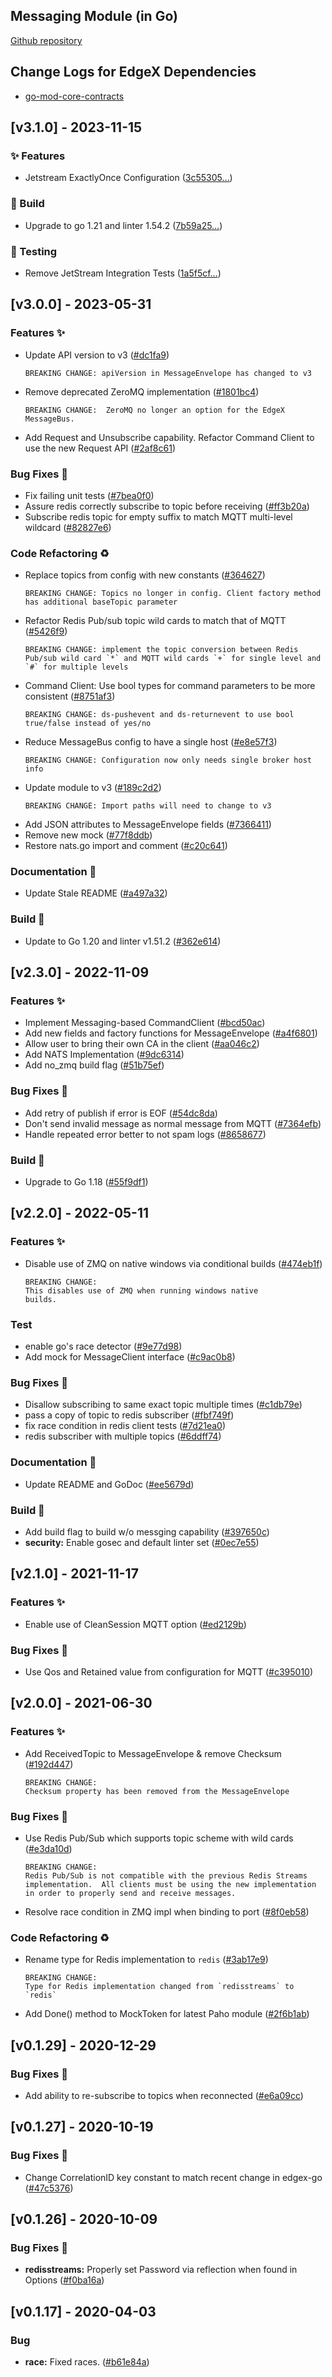 
<a name="Messaging Go Mod Changelog"></a>
## Messaging Module (in Go)
[Github repository](https://github.com/agile-edgex/go-mod-messaging)

## Change Logs for EdgeX Dependencies

- [go-mod-core-contracts](https://github.com/agile-edgex/go-mod-core-contracts/blob/main/CHANGELOG.md)

## [v3.1.0] - 2023-11-15

### ✨  Features

- Jetstream ExactlyOnce Configuration ([3c55305…](https://github.com/agile-edgex/go-mod-messaging/commit/3c55305cfd05bef29fbb93d4e3d90757e4d22020))

### 👷 Build

- Upgrade to go 1.21 and linter 1.54.2 ([7b59a25…](https://github.com/agile-edgex/go-mod-messaging/commit/7b59a25c1822550825b9974141cd735907edc1f3))

### 🧪 Testing

- Remove JetStream Integration Tests ([1a5f5cf…](https://github.com/agile-edgex/go-mod-messaging/commit/1a5f5cf7ee1694f85f5961da7ec7b42515e04c2b))

## [v3.0.0] - 2023-05-31

### Features ✨
- Update API version to v3 ([#dc1fa9](https://github.com/agile-edgex/go-mod-messaging/commit/dc1fa98dd5cff36050f0a22e2fc1163a68747014))
  ```text
  BREAKING CHANGE: apiVersion in MessageEnvelope has changed to v3
  ```
- Remove deprecated ZeroMQ implementation ([#1801bc4](https://github.com/agile-edgex/go-mod-messaging/commits/1801bc4))
  ```text
  BREAKING CHANGE:  ZeroMQ no longer an option for the EdgeX MessageBus.
  ```
- Add Request and Unsubscribe capability. Refactor Command Client to use the new Request API ([#2af8c61](https://github.com/agile-edgex/go-mod-messaging/commit/2af8c61d0e656fe444bc90452b65213b17b562fd))

### Bug Fixes 🐛

- Fix failing unit tests ([#7bea0f0](https://github.com/agile-edgex/go-mod-messaging/commits/7bea0f0))
- Assure redis correctly subscribe to topic before receiving ([#ff3b20a](https://github.com/agile-edgex/go-mod-messaging/commits/ff3b20a))
- Subscribe redis topic for empty suffix to match MQTT multi-level wildcard ([#82827e6](https://github.com/agile-edgex/go-mod-messaging/commits/82827e6))

### Code Refactoring ♻

- Replace topics from config with new constants ([#364627](https://github.com/agile-edgex/go-mod-messaging/commit/3646279d0d8422a850dd5d44cc6aff0ea4631ac0))
  ```text
  BREAKING CHANGE: Topics no longer in config. Client factory method has additional baseTopic parameter 
  ```
- Refactor Redis Pub/sub topic wild cards to match that of MQTT ([#5426f9](https://github.com/agile-edgex/go-mod-messaging/commit/5426f937f3aee4cda3bcc0daa344856af0d8fc62))
  ```text
  BREAKING CHANGE: implement the topic conversion between Redis Pub/sub wild card `*` and MQTT wild cards `+` for single level and `#` for multiple levels
  ```
- Command Client: Use bool types for command parameters to be more consistent ([#8751af3](https://github.com/agile-edgex/go-mod-messaging/commit/8751af38578a3e010e883831076946c588ab1e84))
  ```text
  BREAKING CHANGE: ds-pushevent and ds-returnevent to use bool true/false instead of yes/no
  ```
- Reduce MessageBus config to have a single host ([#e8e57f3](https://github.com/agile-edgex/go-mod-messaging/commit/e8e57f3b0af30f535f07ddfc2349a27bb1632bae))
  ```text
  BREAKING CHANGE: Configuration now only needs single broker host info
  ```
- Update module to v3 ([#189c2d2](https://github.com/agile-edgex/go-mod-messaging/commit/189c2d28ed056c67dc7662a8657f6f9aa31afc7f))
  ```text
  BREAKING CHANGE: Import paths will need to change to v3
  ```
- Add JSON attributes to MessageEnvelope fields ([#7366411](https://github.com/agile-edgex/go-mod-messaging/commits/7366411))
- Remove new mock ([#77f8ddb](https://github.com/agile-edgex/go-mod-messaging/commits/77f8ddb))
- Restore nats.go import and comment ([#c20c641](https://github.com/agile-edgex/go-mod-messaging/commits/c20c641))

### Documentation 📖

- Update Stale README ([#a497a32](https://github.com/agile-edgex/go-mod-messaging/commits/a497a32))

### Build 👷

- Update to Go 1.20 and linter v1.51.2 ([#362e614](https://github.com/agile-edgex/go-mod-messaging/commits/362e614))

## [v2.3.0] - 2022-11-09

### Features ✨

- Implement Messaging-based CommandClient ([#bcd50ac](https://github.com/agile-edgex/go-mod-messaging/commits/bcd50ac))
- Add new fields and factory functions for MessageEnvelope ([#a4f6801](https://github.com/agile-edgex/go-mod-messaging/commits/a4f6801))
- Allow user to bring their own CA in the client ([#aa046c2](https://github.com/agile-edgex/go-mod-messaging/commits/aa046c2))
- Add NATS Implementation ([#9dc6314](https://github.com/agile-edgex/go-mod-messaging/commits/9dc6314))
- Add no_zmq build flag ([#51b75ef](https://github.com/agile-edgex/go-mod-messaging/commits/51b75ef))

### Bug Fixes 🐛

- Add retry of publish if error is EOF ([#54dc8da](https://github.com/agile-edgex/go-mod-messaging/commits/54dc8da))
- Don't send invalid message as normal message from MQTT ([#7364efb](https://github.com/agile-edgex/go-mod-messaging/commits/7364efb))
- Handle repeated error better to not spam logs ([#8658677](https://github.com/agile-edgex/go-mod-messaging/commits/8658677))

### Build 👷

- Upgrade to Go 1.18 ([#55f9df1](https://github.com/agile-edgex/go-mod-messaging/commits/55f9df1))

## [v2.2.0] - 2022-05-11

### Features ✨

- Disable use of ZMQ on native windows via conditional builds ([#474eb1f](https://github.com/agile-edgex/go-mod-messaging/commits/474eb1f))

  ```
  BREAKING CHANGE:
  This disables use of ZMQ when running windows native
  builds.
  ```

### Test

- enable go's race detector ([#9e77d98](https://github.com/agile-edgex/go-mod-messaging/commits/9e77d98))
- Add mock for MessageClient interface ([#c9ac0b8](https://github.com/agile-edgex/go-mod-messaging/commits/c9ac0b8))

### Bug Fixes 🐛

- Disallow subscribing to same exact topic multiple times ([#c1db79e](https://github.com/agile-edgex/go-mod-messaging/commits/c1db79e))
- pass a copy of topic to redis subscriber ([#fbf749f](https://github.com/agile-edgex/go-mod-messaging/commits/fbf749f))
- fix race condition in redis client tests ([#7d21ea0](https://github.com/agile-edgex/go-mod-messaging/commits/7d21ea0))
- redis subscriber with multiple topics ([#6ddff74](https://github.com/agile-edgex/go-mod-messaging/commits/6ddff74))

### Documentation 📖

- Update README and GoDoc ([#ee5679d](https://github.com/agile-edgex/go-mod-messaging/commits/ee5679d))

### Build 👷

- Add build flag to build w/o messging capability ([#397650c](https://github.com/agile-edgex/go-mod-messaging/commits/397650c))
- **security:** Enable gosec and default linter set ([#0ec7e55](https://github.com/agile-edgex/go-mod-messaging/commits/0ec7e55))

## [v2.1.0] - 2021-11-17

### Features ✨

- Enable use of CleanSession MQTT option ([#ed2129b](https://github.com/agile-edgex/go-mod-messaging/commits/ed2129b))

### Bug Fixes 🐛

- Use Qos and Retained value from configuration for MQTT ([#c395010](https://github.com/agile-edgex/go-mod-messaging/commits/c395010))

## [v2.0.0] - 2021-06-30
### Features ✨
- Add ReceivedTopic to MessageEnvelope & remove Checksum ([#192d447](https://github.com/agile-edgex/go-mod-messaging/commits/192d447))
    ```
    BREAKING CHANGE:
    Checksum property has been removed from the MessageEnvelope
    ```
### Bug Fixes 🐛
- Use Redis Pub/Sub which supports topic scheme with wild cards ([#e3da10d](https://github.com/agile-edgex/go-mod-messaging/commits/e3da10d))
    ```
    BREAKING CHANGE:
    Redis Pub/Sub is not compatible with the previous Redis Streams implementation.  All clients must be using the new implementation in order to properly send and receive messages.
    ```
- Resolve race condition in ZMQ impl when binding to port ([#8f0eb58](https://github.com/agile-edgex/go-mod-messaging/commits/8f0eb58))
### Code Refactoring ♻
- Rename type for Redis implementation to `redis` ([#3ab17e9](https://github.com/agile-edgex/go-mod-messaging/commits/3ab17e9))
    ```
    BREAKING CHANGE:
    Type for Redis implementation changed from `redisstreams` to `redis`
    ```
- Add Done() method to MockToken for latest Paho module ([#2f6b1ab](https://github.com/agile-edgex/go-mod-messaging/commits/2f6b1ab))

<a name="v0.1.29"></a>
## [v0.1.29] - 2020-12-29
### Bug Fixes 🐛
- Add ability to re-subscribe to topics when reconnected ([#e6a09cc](https://github.com/agile-edgex/go-mod-messaging/commits/e6a09cc))

<a name="v0.1.27"></a>
## [v0.1.27] - 2020-10-19
### Bug Fixes 🐛
- Change CorrelationID key constant to match recent change in edgex-go ([#47c5376](https://github.com/agile-edgex/go-mod-messaging/commits/47c5376))

<a name="v0.1.26"></a>
## [v0.1.26] - 2020-10-09
### Bug Fixes 🐛
- **redisstreams:** Properly set Password via reflection when found in Options ([#f0ba16a](https://github.com/agile-edgex/go-mod-messaging/commits/f0ba16a))

<a name="v0.1.17"></a>
## [v0.1.17] - 2020-04-03
### Bug
- **race:** Fixed races. ([#b61e84a](https://github.com/agile-edgex/go-mod-messaging/commits/b61e84a))

